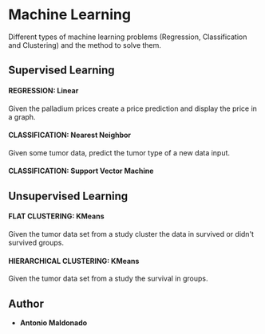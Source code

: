 # Machine Learning

Different types of machine learning problems (Regression, Classification and Clustering) and the method to solve them.

## Supervised Learning
#### REGRESSION: Linear
Given the palladium prices create a price prediction and display the price in a graph.
#### CLASSIFICATION: Nearest Neighbor
Given some tumor data, predict the tumor type of a new data input.
#### CLASSIFICATION: Support Vector Machine

## Unsupervised Learning
#### FLAT CLUSTERING: KMeans
Given the tumor data set from a study cluster the data in survived or didn't survived groups.
#### HIERARCHICAL CLUSTERING: KMeans
Given the tumor data set from a study the survival in groups.


## Author

* **Antonio Maldonado**
